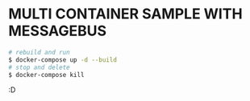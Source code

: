 # MULTI CONTAINER SAMPLE WITH MESSAGEBUS 

``` bash
# rebuild and run
$ docker-compose up -d --build
# stop and delete
$ docker-compose kill
```

:D
